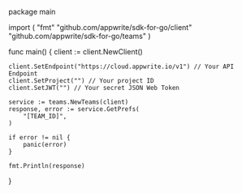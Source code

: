 package main

import (
    "fmt"
    "github.com/appwrite/sdk-for-go/client"
    "github.com/appwrite/sdk-for-go/teams"
)

func main() {
    client := client.NewClient()

    client.SetEndpoint("https://cloud.appwrite.io/v1") // Your API Endpoint
    client.SetProject("") // Your project ID
    client.SetJWT("") // Your secret JSON Web Token

    service := teams.NewTeams(client)
    response, error := service.GetPrefs(
        "[TEAM_ID]",
    )

    if error != nil {
        panic(error)
    }

    fmt.Println(response)
}
